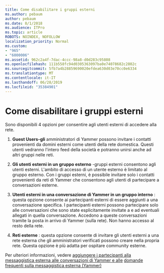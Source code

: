 ```yaml
---
title: Come disabilitare i gruppi esterni
ms.author: pebaum
author: pebaum
ms.date: 8/1/2018
ms.audience: ITPro
ms.topic: article
ROBOTS: NOINDEX, NOFOLLOW
localization_priority: Normal
ms.custom:
- "965"
- "6000006"
ms.assetid: 962c2a4f-7dac-4ccc-98a8-d0d283c95808
ms.openlocfilehash: 111b558fc94d0305363097ba0e74078682c2802c
ms.sourcegitcommit: 5fb7a4b28859690020efdea630d03e70cc0e6334
ms.translationtype: MT
ms.contentlocale: it-IT
ms.lasthandoff: 06/28/2019
ms.locfileid: "35384901"
---
```

# <a name="how-to-disable-external-groups"></a>Come disabilitare i gruppi esterni

Sono disponibili 4 opzioni per consentire agli utenti esterni di accedere alla rete.
  
1. **Guest Users-gli** amministratori di Yammer possono invitare i contatti provenienti da domini esterni come utenti della rete domestica. Questi utenti vedranno l'intero feed della società e potranno unirsi anche ad altri gruppi nelle reti.

2. **Gli utenti esterni in un gruppo esterno** -gruppi esterni consentono agli utenti esterni. L'ambito di accesso di un utente esterno è limitato al gruppo esterno. Con i gruppi esterni, è possibile invitare solo i contatti provenienti da reti di Yammer che consentono agli utenti di partecipare a conversazioni esterne.

3. **Utenti esterni in una conversazione di Yammer in un gruppo interno** : questa opzione consente ai partecipanti esterni di essere aggiunti a una conversazione specifica. I partecipanti esterni possono partecipare solo alle conversazioni che sono state esplicitamente invitate a e ad eventuali allegati in quella conversazione. Accedono a queste conversazioni tramite la posta in arrivo di Yammer (sulla rete). Non hanno accesso al resto della rete.

4. **Reti esterne** : questa opzione consente di invitare gli utenti esterni a una rete esterna che gli amministratori verificati possono creare nella propria rete. Questa opzione è più adatta per ospitare community esterne.

Per ulteriori informazioni, vedere [aggiungere i partecipanti alla messaggistica esterna alle conversazioni di Yammer e alle](https://support.office.com/article/add-external-messaging-participants-to-your-yammer-conversations-423653bb-86b2-4eac-9d7e-dca121f7c16c?ui=en-US&amp;rs=en-US&amp;ad=US) [domande frequenti sulla messaggistica esterna (Yammer)](https://support.office.com/article/External-messaging-FAQ-Yammer-35b59d6c-bb1c-4541-bf19-9f67d2f2b199)
  